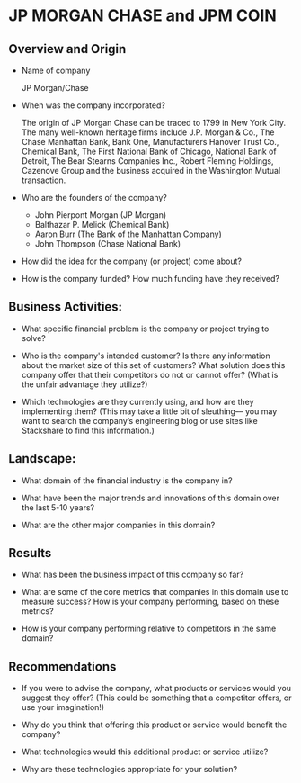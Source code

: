 # JP MORGAN CHASE and JPM COIN

## Overview and Origin

* Name of company
    
    JP Morgan/Chase

* When was the company incorporated?


    The origin of JP Morgan Chase can be traced to 1799 in New York City. The many well-known heritage firms include J.P. Morgan & Co., The Chase Manhattan Bank, Bank One, Manufacturers Hanover Trust Co., Chemical Bank, The First National Bank of Chicago, National Bank of Detroit, The Bear Stearns Companies Inc., Robert Fleming Holdings, Cazenove Group and the business acquired in the Washington Mutual transaction.

* Who are the founders of the company?


    * John Pierpont Morgan (JP Morgan)
    * Balthazar P. Melick (Chemical Bank)
    * Aaron Burr (The Bank of the Manhattan Company)
    * John Thompson (Chase National Bank)

* How did the idea for the company (or project) come about?

    
    
* How is the company funded? How much funding have they received?


## Business Activities:

* What specific financial problem is the company or project trying to solve?

* Who is the company's intended customer?  Is there any information about the market size of this set of customers?
What solution does this company offer that their competitors do not or cannot offer? (What is the unfair advantage they utilize?)

* Which technologies are they currently using, and how are they implementing them? (This may take a little bit of sleuthing–– you may want to search the company’s engineering blog or use sites like Stackshare to find this information.)


## Landscape:

* What domain of the financial industry is the company in?

* What have been the major trends and innovations of this domain over the last 5-10 years?

* What are the other major companies in this domain?


## Results

* What has been the business impact of this company so far?

* What are some of the core metrics that companies in this domain use to measure success? How is your company performing, based on these metrics?

* How is your company performing relative to competitors in the same domain?


## Recommendations

* If you were to advise the company, what products or services would you suggest they offer? (This could be something that a competitor offers, or use your imagination!)

* Why do you think that offering this product or service would benefit the company?

* What technologies would this additional product or service utilize?

* Why are these technologies appropriate for your solution?